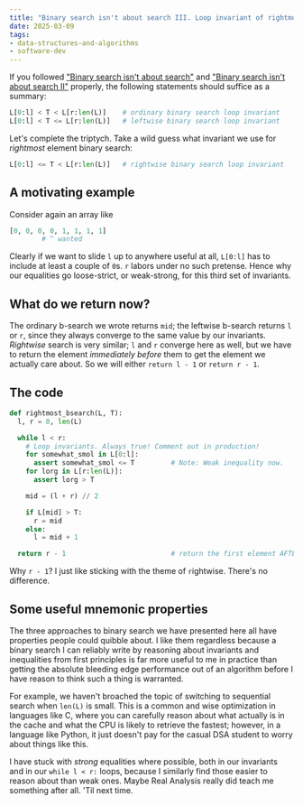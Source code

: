 ```yaml
---
title: "Binary search isn't about search III. Loop invariant of rightmost element search"
date: 2025-03-09
tags: 
- data-structures-and-algorithms
- software-dev
---
```


If you followed
["Binary search isn't about search"](https://hiandrewquinn.github.io/til-site/posts/binary-search-isn-t-about-search/)
and
["Binary search isn't about search II"](https://hiandrewquinn.github.io/til-site/posts/binary-search-isn-t-about-search-ii-loop-invariant-of-leftmost-element-search/)
properly, the following statements should suffice as a summary:

```python
L[0:l] < T < L[r:len(L)]    # ordinary binary search loop invariant
L[0:l] < T <= L[r:len(L)]   # leftwise binary search loop invariant
```

Let's complete the triptych. Take a wild guess what invariant we use for *rightmost* element binary search:

```python
L[0:l] <= T < L[r:len(L)]   # rightwise binary search loop invariant
```

## A motivating example

Consider again an array like

```python
[0, 0, 0, 0, 1, 1, 1, 1]
        # ^ wanted
```

Clearly if we want to slide `l` up to anywhere useful at all, `L[0:l]` has to include at least a couple
of `0`s. `r` labors under no such pretense. Hence why our equalities go loose-strict, or weak-strong,
for this third set of invariants.

## What do we return now?

The ordinary b-search we wrote returns `mid`; the leftwise b-search returns `l` or `r`, since they always converge to the same value by our invariants.
*Rightwise* search is very similar; `l` and `r` converge here as well, but we have to return the element *immediately before* them to get 
the element we actually care about. So we will either `return l - 1` or `return r - 1`.

## The code

```python
def rightmost_bsearch(L, T):
  l, r = 0, len(L)

  while l < r:
    # Loop invariants. Always true! Comment out in production!
    for somewhat_smol in L[0:l]:
      assert somewhat_smol <= T         # Note: Weak inequality now.
    for lorg in L[r:len(L)]:
      assert lorg > T

    mid = (l + r) // 2

    if L[mid] > T:
      r = mid
    else:
      l = mid + 1

  return r - 1                          # return the first element AFTER L[r:len(L)].
```

Why `r - 1`? I just like sticking with the theme of `r`ightwise. There's no difference.

## Some useful mnemonic properties

The three approaches to binary search we have presented here all have properties people
could quibble about. I like them regardless because a binary search I can reliably write
by reasoning about invariants and inequalities from first principles is far more useful
to me in practice than getting the absolute bleeding edge performance out of an algorithm
before I have reason to think such a thing is warranted.

For example, we haven't broached the topic of switching to sequential search when `len(L)`
is small. This is a common and wise optimization in languages like C, where you can
carefully reason about what actually is in the cache and what the CPU is likely to
retrieve the fastest; however, in a language like Python, it just doesn't pay for the
casual DSA student to worry about things like this.

I have stuck with *strong* equalities where possible, both in our invariants and in our
`while l < r:` loops, because I similarly find those easier to reason about than weak
ones. Maybe Real Analysis really did teach me something after all. 'Til next time.
